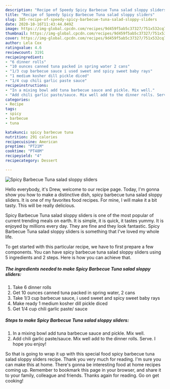 ```yaml
---
description: "Recipe of Speedy Spicy Barbecue Tuna salad sloppy sliders"
title: "Recipe of Speedy Spicy Barbecue Tuna salad sloppy sliders"
slug: 385-recipe-of-speedy-spicy-barbecue-tuna-salad-sloppy-sliders
date: 2020-10-16T11:43:44.049Z
image: https://img-global.cpcdn.com/recipes/9d459f5ab5c37327/751x532cq70/spicy-barbecue-tuna-salad-sloppy-sliders-recipe-main-photo.jpg
thumbnail: https://img-global.cpcdn.com/recipes/9d459f5ab5c37327/751x532cq70/spicy-barbecue-tuna-salad-sloppy-sliders-recipe-main-photo.jpg
cover: https://img-global.cpcdn.com/recipes/9d459f5ab5c37327/751x532cq70/spicy-barbecue-tuna-salad-sloppy-sliders-recipe-main-photo.jpg
author: Lela Cox
ratingvalue: 4.6
reviewcount: 3191
recipeingredient:
- "6 dinner rolls"
- "10 ounces canned tuna packed in spring water 2 cans"
- "1/3 cup barbecue sauce i used sweet and spicy sweet baby rays"
- "1 medium kosher dill pickle diced"
- "1/4 cup chili garlic paste sauce"
recipeinstructions:
- "In a mixing bowl add tuna barbecue sauce and pickle. Mix well."
- "Add chili garlic paste/sauce. Mix well add to the dinner rolls. Serve. I hope you enjoy!"
categories:
- Recipe
tags:
- spicy
- barbecue
- tuna

katakunci: spicy barbecue tuna 
nutrition: 291 calories
recipecuisine: American
preptime: "PT21M"
cooktime: "PT48M"
recipeyield: "4"
recipecategory: Dessert

---
```



![Spicy Barbecue Tuna salad sloppy sliders](https://img-global.cpcdn.com/recipes/9d459f5ab5c37327/751x532cq70/spicy-barbecue-tuna-salad-sloppy-sliders-recipe-main-photo.jpg)

Hello everybody, it's Drew, welcome to our recipe page. Today, I'm gonna show you how to make a distinctive dish, spicy barbecue tuna salad sloppy sliders. It is one of my favorites food recipes. For mine, I will make it a bit tasty. This will be really delicious.



Spicy Barbecue Tuna salad sloppy sliders is one of the most popular of current trending meals on earth. It is simple, it is quick, it tastes yummy. It is enjoyed by millions every day. They are fine and they look fantastic. Spicy Barbecue Tuna salad sloppy sliders is something that I've loved my whole life.


To get started with this particular recipe, we have to first prepare a few components. You can have spicy barbecue tuna salad sloppy sliders using 5 ingredients and 2 steps. Here is how you can achieve that.

<!--inarticleads1-->

##### The ingredients needed to make Spicy Barbecue Tuna salad sloppy sliders:

1. Take 6 dinner rolls
1. Get 10 ounces canned tuna packed in spring water, 2 cans
1. Take 1/3 cup barbecue sauce, i used sweet and spicy sweet baby rays
1. Make ready 1 medium kosher dill pickle diced
1. Get 1/4 cup chili garlic paste/ sauce




<!--inarticleads2-->

##### Steps to make Spicy Barbecue Tuna salad sloppy sliders:

1. In a mixing bowl add tuna barbecue sauce and pickle. Mix well.
1. Add chili garlic paste/sauce. Mix well add to the dinner rolls. Serve. I hope you enjoy!




So that is going to wrap it up with this special food spicy barbecue tuna salad sloppy sliders recipe. Thank you very much for reading. I'm sure you can make this at home. There's gonna be interesting food at home recipes coming up. Remember to bookmark this page in your browser, and share it to your family, colleague and friends. Thanks again for reading. Go on get cooking!
